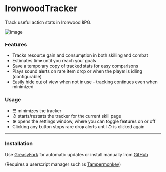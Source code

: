 # IronwoodTracker    

Track useful action stats in Ironwood RPG. 

![image](https://user-images.githubusercontent.com/2962354/232615412-820e18ef-dda2-499a-8a67-80aa4c9740f3.png)

### Features

- Tracks resource gain and consumption in both skilling and combat
- Estimates time until you reach your goals
- Save a temporary copy of tracked stats for easy comparisons
- Plays sound alerts on rare item drop or when the player is idling (configurable)
- Easily hide out of view when not in use - tracking continues even when minimized

### Usage

- &#9776; minimizes the tracker
- &#8634; starts/restarts the tracker for the current skill page
- &#9881; opens the settings window, where you can toggle features on or off
- Clicking any button stops rare drop alerts until &#8634; is clicked again


---

### Installation

Use [GreasyFork](https://greasyfork.org/en/scripts/462653-ironwood-tracker) for automatic updates or install manually from [GitHub](https://raw.githubusercontent.com/Desperer/IronwoodTracker/main/IronwoodTracker.js)    

(Requires a userscript manager such as [Tampermonkey](https://chrome.google.com/webstore/detail/tampermonkey/dhdgffkkebhmkfjojejmpbldmpobfkfo))   


